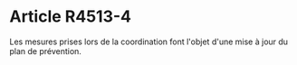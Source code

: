 # Article R4513-4

  
Les mesures prises lors de la coordination font l'objet d'une mise à jour du plan de prévention.